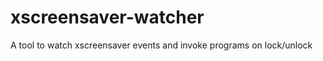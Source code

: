 xscreensaver-watcher
====================

A tool to watch xscreensaver events and invoke programs on lock/unlock
